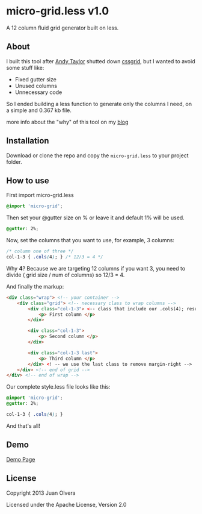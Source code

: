 # micro-grid.less v1.0

A 12 column fluid grid generator built on less.

## About

I built this tool after [Andy Taylor](http://andytaylor.me/) shutted down [cssgrid](http://cssgrid.net), but I wanted to avoid some stuff like:

- Fixed gutter size
- Unused columns
- Unnecessary code

So I ended building a less function to generate only the columns I need, on a simple and 0.367 kb file.

more info about the "why" of this tool on my [blog](http://juanolvera.com/articles/micro-grid/)

## Installation

Download or clone the repo and copy the <code>micro-grid.less</code> to your project folder.

## How to use

First import micro-grid.less
```css
@import 'micro-grid';
```

Then set your @gutter size on % or leave it and default 1% will be used.
```css 
@gutter: 2%; 
```

Now, set the columns that you want to use, for example, 3 columns:

```css 
/* column one of three */
col-1-3 { .cols(4); } /* 12/3 = 4 */
```

Why **4**? Because we are targeting 12 columns if you want 3, you need to divide ( grid size / num of columns) so 12/3 = 4.

And finally the markup:

```html
<div class="wrap"> <!-- your container -->
	<div class="grid"> <!-- necessary class to wrap columns -->
		<div class="col-1-3"> <-- class that include our .cols(4); result -->
			<p> First column </p>
		</div>

		<div class="col-1-3">
			<p> Second column </p>
		</div>

		<div class="col-1-3 last">
			<p> Third column </p>
		</div> <! -- we use the last class to remove margin-right -->
	</div> <!-- end of grid -->
</div> <!-- end of wrap -->
```

Our complete style.less file looks like this:

```css 
@import 'micro-grid';
@gutter: 2%;

col-1-3 { .cols(4); }
```

And that's all!

## Demo

[Demo Page](http://thinkxl.github.io/micro-grid)

## License
Copyright 2013 Juan Olvera

Licensed under the Apache License, Version 2.0
